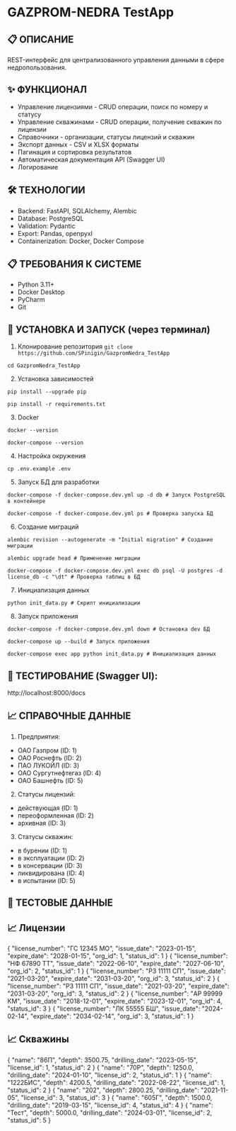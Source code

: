 # GAZPROM-NEDRA TestApp

## 📋 ОПИСАНИЕ
REST-интерфейс для централизованного управления данными в сфере недропользования.

## ✨ ФУНКЦИОНАЛ
- Управление лицензиями - CRUD операции, поиск по номеру и статусу
- Управление скважинами - CRUD операции, получение скважин по лицензии
- Справочники - организации, статусы лицензий и скважин
- Экспорт данных - CSV и XLSX форматы
- Пагинация и сортировка результатов
- Автоматическая документация API (Swagger UI)
- Логирование

## 🛠️ ТЕХНОЛОГИИ
- Backend: FastAPI, SQLAlchemy, Alembic
- Database: PostgreSQL
- Validation: Pydantic
- Export: Pandas, openpyxl
- Containerization: Docker, Docker Compose

## 📋 ТРЕБОВАНИЯ К СИСТЕМЕ
- Python 3.11+
- Docker Desktop
- PyCharm
- Git

## 🚀 УСТАНОВКА И ЗАПУСК (через терминал)
1. Клонирование репозитория
`git clone https://github.com/SPinigin/GazpromNedra_TestApp`

`cd GazpromNedra_TestApp`

2. Установка зависимостей

`pip install --upgrade pip`

`pip install -r requirements.txt`

3. Docker

`docker --version`

`docker-compose --version`

4. Настройка окружения

`cp .env.example .env`

5. Запуск БД для разработки

`docker-compose -f docker-compose.dev.yml up -d db # Запуск PostgreSQL в контейнере`

`docker-compose -f docker-compose.dev.yml ps # Проверка запуска БД`

6. Создание миграций

`alembic revision --autogenerate -m "Initial migration" # Создание миграции`

`alembic upgrade head # Применение миграции`

`docker-compose -f docker-compose.dev.yml exec db psql -U postgres -d license_db -c "\dt" # Проверка таблиц в БД`

7. Инициализация данных

`python init_data.py # Скрипт инициализации`

8. Запуск приложения

`docker-compose -f docker-compose.dev.yml down # Остановка dev БД`

`docker-compose up --build # Запуск приложения`

`docker-compose exec app python init_data.py # Инициализация данных`

## 🧪 ТЕСТИРОВАНИЕ (Swagger UI):
http://localhost:8000/docs

## 📈 СПРАВОЧНЫЕ ДАННЫЕ
1. Предприятия:

- ОАО Газпром (ID: 1)
- ОАО Роснефть (ID: 2)
- ПАО ЛУКОЙЛ (ID: 3)
- ОАО Сургутнефтегаз (ID: 4)
- ОАО Башнефть (ID: 5)

2. Статусы лицензий:

- действующая (ID: 1)
- переоформленная (ID: 2)
- архивная (ID: 3)

3. Статусы скважин:

- в бурении (ID: 1)
- в эксплуатации (ID: 2)
- в консервации (ID: 3)
- ликвидирована (ID: 4)
- в испытании (ID: 5)

## 🧪 ТЕСТОВЫЕ ДАННЫЕ

## 📈 Лицензии

{
  "license_number": "ГС 12345 МО",
  "issue_date": "2023-01-15",
  "expire_date": "2028-01-15",
  "org_id": 1,
  "status_id": 1
}
{
  "license_number": "НФ 67890 ТТ",
  "issue_date": "2022-06-10",
  "expire_date": "2027-06-10",
  "org_id": 2,
  "status_id": 1
}
{
  "license_number": "РЗ 11111 СП",
  "issue_date": "2021-03-20",
  "expire_date": "2031-03-20",
  "org_id": 3,
  "status_id": 2
}
{
  "license_number": "РЗ 11111 СП",
  "issue_date": "2021-03-20",
  "expire_date": "2031-03-20",
  "org_id": 3,
  "status_id": 2
}
{
  "license_number": "АР 99999 КМ",
  "issue_date": "2018-12-01",
  "expire_date": "2023-12-01",
  "org_id": 4,
  "status_id": 3
}
{
  "license_number": "ЛК 55555 БШ",
  "issue_date": "2024-02-14",
  "expire_date": "2034-02-14",
  "org_id": 3,
  "status_id": 1
}

## 📈 Скважины

{
  "name": "86П",
  "depth": 3500.75,
  "drilling_date": "2023-05-15",
  "license_id": 1,
  "status_id": 2
}
{
  "name": "70Р",
  "depth": 1250.0,
  "drilling_date": "2024-01-10",
  "license_id": 2,
  "status_id": 1
}
{
  "name": "1222БИС",
  "depth": 4200.5,
  "drilling_date": "2022-08-22",
  "license_id": 1,
  "status_id": 2
}
{
  "name": "202",
  "depth": 2800.25,
  "drilling_date": "2021-11-05",
  "license_id": 3,
  "status_id": 3
}
{
  "name": "605Г",
  "depth": 1500.0,
  "drilling_date": "2019-03-15",
  "license_id": 4,
  "status_id": 4
}
{
  "name": "Тест",
  "depth": 5000.0,
  "drilling_date": "2024-03-01",
  "license_id": 2,
  "status_id": 5
}
